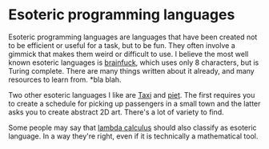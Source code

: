 # Esoteric programming languages

Esoteric programming languages are languages that have been created not to be efficient or useful for a task, but to be
fun.  They often involve a gimmick that makes them weird or difficult to use.  I believe the most well known esoteric
languages is [brainfuck], which uses only 8 characters, but is Turing complete.  There are many things written about it
already, and many resources to learn from.  *bla blah.

Two other esoteric languages I like are [Taxi] and [piet].  The first requires you to create a schedule for picking up
passengers in a small town and the latter asks you to create abstract 2D art.  There's a lot of variety to find.

Some people may say that [lambda calculus] should also classify as esoteric language.  In a way they're right, even if
it is technically a mathematical tool.

[brainfuck]: ./brainfuck/readme.md
[Taxi]: ./taxi/readme.md
[piet]: ./piet/readme.md
[lambda calculus]: ./lambda-calculus/readme.md
